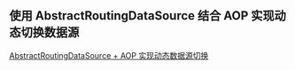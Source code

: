 ## 使用 AbstractRoutingDataSource 结合 AOP 实现动态切换数据源

[AbstractRoutingDataSource + AOP 实现动态数据源切换](https://github.com/PayneWoo/JAVA-000/blob/master/Week_07/abstract-routing-data-source⁩/src/⁨main/⁨java⁩/com/⁨payne/⁨abstractroutingdatasource/Application.java⁩)
